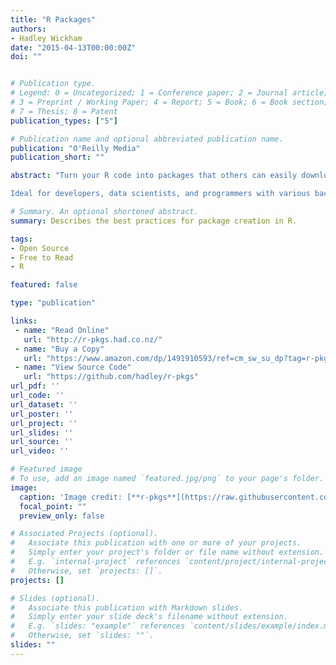 ```yaml
---
title: "R Packages"
authors:
- Hadley Wickham
date: "2015-04-13T00:00:00Z"
doi: ""


# Publication type.
# Legend: 0 = Uncategorized; 1 = Conference paper; 2 = Journal article;
# 3 = Preprint / Working Paper; 4 = Report; 5 = Book; 6 = Book section;
# 7 = Thesis; 8 = Patent
publication_types: ["5"]

# Publication name and optional abbreviated publication name.
publication: "O'Reilly Media"
publication_short: ""

abstract: "Turn your R code into packages that others can easily download and use. This practical book shows you how to bundle reusable R functions, sample data, and documentation together by applying author Hadley Wickham’s package development philosophy. In the process, you’ll work with devtools, roxygen, and testthat, a set of R packages that automate common development tasks. Devtools encapsulates best practices that Hadley has learned from years of working with this programming language.\n

Ideal for developers, data scientists, and programmers with various backgrounds, this book starts you with the basics and shows you how to improve your package writing over time. You’ll learn to focus on what you want your package to do, rather than think about package structure."

# Summary. An optional shortened abstract.
summary: Describes the best practices for package creation in R.

tags:
- Open Source
- Free to Read
- R

featured: false

type: "publication"

links:
 - name: "Read Online"
   url: "http://r-pkgs.had.co.nz/"
 - name: "Buy a Copy"
   url: "https://www.amazon.com/dp/1491910593/ref=cm_sw_su_dp?tag=r-pkgs-20"
 - name: "View Source Code"
   url: "https://github.com/hadley/r-pkgs"
url_pdf: ''
url_code: ''
url_dataset: ''
url_poster: ''
url_project: ''
url_slides: ''
url_source: ''
url_video: ''

# Featured image
# To use, add an image named `featured.jpg/png` to your page's folder.
image:
  caption: 'Image credit: [**r-pkgs**](https://raw.githubusercontent.com/hadley/r-pkgs/master/images/cover.png)'
  focal_point: ""
  preview_only: false

# Associated Projects (optional).
#   Associate this publication with one or more of your projects.
#   Simply enter your project's folder or file name without extension.
#   E.g. `internal-project` references `content/project/internal-project/index.md`.
#   Otherwise, set `projects: []`.
projects: []

# Slides (optional).
#   Associate this publication with Markdown slides.
#   Simply enter your slide deck's filename without extension.
#   E.g. `slides: "example"` references `content/slides/example/index.md`.
#   Otherwise, set `slides: ""`.
slides: ""
---
```


